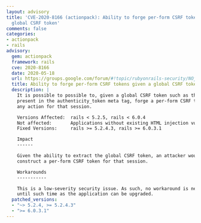 ```yaml
---
layout: advisory
title: 'CVE-2020-8166 (actionpack): Ability to forge per-form CSRF tokens given a
  global CSRF token'
comments: false
categories:
- actionpack
- rails
advisory:
  gem: actionpack
  framework: rails
  cve: 2020-8166
  date: 2020-05-18
  url: https://groups.google.com/forum/#!topic/rubyonrails-security/NOjKiGeXUgw
  title: Ability to forge per-form CSRF tokens given a global CSRF token
  description: |
    It is possible to possible to, given a global CSRF token such as the one
    present in the authenticity_token meta tag, forge a per-form CSRF token for
    any action for that session.

    Versions Affected:  rails < 5.2.5, rails < 6.0.4
    Not affected:       Applications without existing HTML injection vulnerabilities.
    Fixed Versions:     rails >= 5.2.4.3, rails >= 6.0.3.1

    Impact
    ------

    Given the ability to extract the global CSRF token, an attacker would be able to
    construct a per-form CSRF token for that session.

    Workarounds
    -----------

    This is a low-severity security issue. As such, no workaround is necessarily
    until such time as the application can be upgraded.
  patched_versions:
  - "~> 5.2.4, >= 5.2.4.3"
  - ">= 6.0.3.1"
---
```

